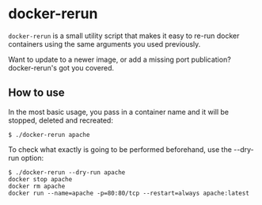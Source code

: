 docker-rerun
===============================================================================

`docker-rerun` is a small utility script that makes it easy to re-run docker
containers using the same arguments you used previously.

Want to update to a newer image, or add a missing port publication?
docker-rerun's got you covered.

## How to use

In the most basic usage, you pass in a container name and it will be
stopped, deleted and recreated:

    $ ./docker-rerun apache

To check what exactly is going to be performed beforehand, use the --dry-run
option:

    $ ./docker-rerun --dry-run apache
    docker stop apache
    docker rm apache
    docker run --name=apache -p=80:80/tcp --restart=always apache:latest

